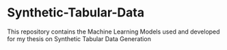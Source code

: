 # Synthetic-Tabular-Data
This repository contains the Machine Learning Models used and developed for my thesis on Synthetic Tabular Data Generation
